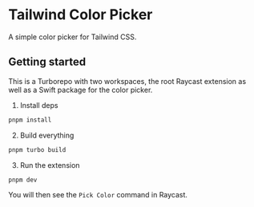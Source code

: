 # Tailwind Color Picker

A simple color picker for Tailwind CSS.

## Getting started

This is a Turborepo with two workspaces, the root Raycast extension as well as a Swift package for the color picker.

1. Install deps

```bash
pnpm install
```

2. Build everything

```bash
pnpm turbo build
```

3. Run the extension

```bash
pnpm dev
```

You will then see the `Pick Color` command in Raycast.